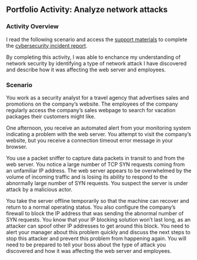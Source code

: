 ## Portfolio Activity: Analyze network attacks

### Activity Overview

I read the following scenario and access the [support materials](https://github.com/kevin-tran-tech/Google-Cybersecurity/blob/main/Analyze%20network%20attacks/How%20to%20read%20a%20Wireshark%20TCP_HTTP%20log.pdf) to complete the [cybersecurity incident report](https://github.com/kevin-tran-tech/Google-Cybersecurity/blob/main/Analyze%20network%20attacks/Cybersecurity%20incident%20report.pdf). 

By completing this activity, I was able to enchance my understanding of network security by identifying a type of network attack I have discovered and describe how it was affecting the web server and employees.

### Scenario

You work as a security analyst for a travel agency that advertises sales and promotions on the company’s website. The employees of the company regularly access the company’s sales webpage to search for vacation packages their customers might like. 

One afternoon, you receive an automated alert from your monitoring system indicating a problem with the web server. You attempt to visit the company’s website, but you receive a connection timeout error message in your browser.

You use a packet sniffer to capture data packets in transit to and from the web server. You notice a large number of TCP SYN requests coming from an unfamiliar IP address. The web server appears to be overwhelmed by the volume of incoming traffic and is losing its ability to respond to the abnormally large number of SYN requests. You suspect the server is under attack by a malicious actor. 

You take the server offline temporarily so that the machine can recover and return to a normal operating status. You also configure the company’s firewall to block the IP address that was sending the abnormal number of SYN requests. You know that your IP blocking solution won’t last long, as an attacker can spoof other IP addresses to get around this block. You need to alert your manager about this problem quickly and discuss the next steps to stop this attacker and prevent this problem from happening again. You will need to be prepared to tell your boss about the type of attack you discovered and how it was affecting the web server and employees.
